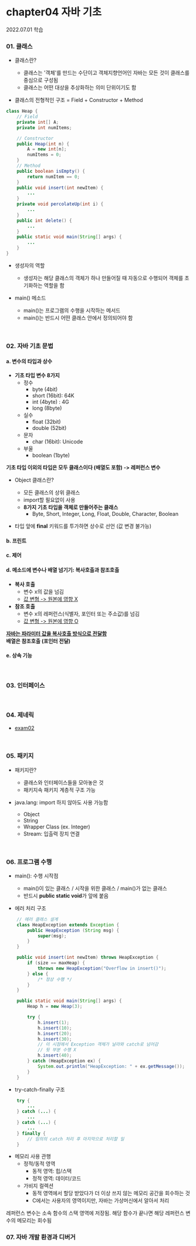 # chapter04 자바 기초
2022.07.01 학습

### 01. 클래스

* 클래스란?
	- 클래스는 '객체'를 만드는 수단이고 객체지향언어인 자바는 모든 것이 클래스를 중심으로 구성됨
	- 클래스는 어떤 대상을 추상화하는 의미 단위이기도 함

* 클래스의 전형적인 구조 = Field + Constructor + Method


```java
class Heap {
	// Field
	private int[] A;
	private int numItems;

	// Constructor
	public Heap(int n) {
		A = new int[n];
		numItems = 0;
	}
	// Method
	public boolean isEmpty() {
		return numItem == 0;
	}
	public void insert(int newItem) {
		...
	}
	private void percolateUp(int i) {
		...
	}
	public int delete() {
		...
	}
	public static void main(String[] args) {
		...
	}
}
```

* 생성자의 역할
	- 생성자는 해당 클래스의 객체가 하나 만들어질 때 자동으로 수행되어 객체를 초기화하는 역할을 함

* main() 메소드
	- main()는 프로그램의 수행을 시작하는 메서드
	- main()는 반드시 어떤 클래스 안에서 정의되어야 함

<br>

### 02. 자바 기초 문법

#### a. 변수의 타입과 상수

* **기초 타입 변수 8가지**
	- 정수
		+ byte (4bit)
		+ short (16bit): 64K
		+ int (4byte) : 4G
		+ long (8byte)
	- 실수
		+ float (32bit) 
		+ double (52bit)
	- 문자
		+ char (16bit): Unicode
	- 부울
		+ boolean (1byte)
		
**기초 타입 이외의 타입은 모두 클래스이다 (배열도 포함) -> 레퍼런스 변수**

* Object 클래스란?
	- 모든 클래스의 상위 클래스
	- import할 필요없이 사용
	- **8가지 기초 타입을 객체로 만들어주는 클래스**
		+ Byte, Short, Integer, Long, Float, Double, Character, Boolean

* 타입 앞에 **final** 키워드를 투가하면 상수로 선언 (값 변경 불가능)

#### b. 프린트 
#### c. 제어

#### d. 메소드에 변수나 배열 넘기기: 복사호출과 참조호출
* **복사 호출**
	- 변수 x의 값을 넘김
	- <u>값 변형 -> 원본에 영향 X</u>
* **참조 호출**
	- 변수 x의 레퍼런스(식별자, 포인터 또는 주소값)를 넘김
	- <u>값 변형 -> 원본에 영향 O</u>
	
**<u>자바는 파라미터 값을 복사호출 방식으로 전달함</u>**  
**배열은 참조호출 (포인터 전달)**
#### e. 상속 기능

<br>

### 03. 인터페이스

<br>

### 04. 제네릭
* [exam02](../java_example/part01/ch04/exam02)

<br>

### 05. 패키지

* 패키지란?
	- 클래스와 인터페이스들을 모아놓은 것
	- 패키지속 패키지 계층적 구조 가능

* java.lang: import 하지 않아도 사용 가능함
	- Object
	- String
	- Wrapper Class (ex. Integer)
	- Stream: 입출력 장치 연결

<br>

### 06. 프로그램 수행

* main(): 수행 시작점
	- main()이 있는 클래스 / 시작을 위한 클래스 / main()가 없는 클래스
	- 반드시 **public static void**가 앞에 붙음

* 에러 처리 구조
```java
	// 에러 클래스 설계
	class HeapException extends Exception { 
		public HeapException (String msg) {
			super(msg);
		}
	}

	public void insert(int newItem) throws HeapException {
		if (size == maxHeap) {
			throws new HeapException("Overflow in insert()");
		} else {
			/* 정상 수행 */
		}
	}

	public static void main(String[] args) {
		Heap h = new Heap(3);

		try {
			h.insert(1);
			h.insert(10);
			h.insert(20);
			h.insert(30);
			// 이 시점에서 Exception 객체가 날라와 catch로 넘어감
			// 뒷 부분 수행 X
			h.insert(40);
		} catch (HeapException ex) {
			System.out.println("HeapException: " + ex.getMessage());
		}
	} 
```

* try-catch-finally 구조
```java
	try {
		...
	} catch (...) {
		...
	} catch (...) {
		...
	} finally {
		// 임의의 catch 처리 후 마지막으로 처리할 일
	}
```

* 메모리 사용 관행
	- 정적/동적 영역
		+ 동적 영역: 힙/스택
		+ 정적 영역: 데이터/코드
	- 가비지 컬렉션
		+ 동적 영역에서 할당 받았다가 더 이상 쓰지 않는 메모리 공간을 회수하는 것
		+ C에서는 사용자의 영역이지만, 자바는 가상머신에서 알아서 처리 
	
레퍼런스 변수는 소속 함수의 스택 영역에 저장됨. 해당 함수가 끝나면 해당 레퍼런스 변수의 메모리는 회수됨

### 07. 자바 개발 환경과 디버거

